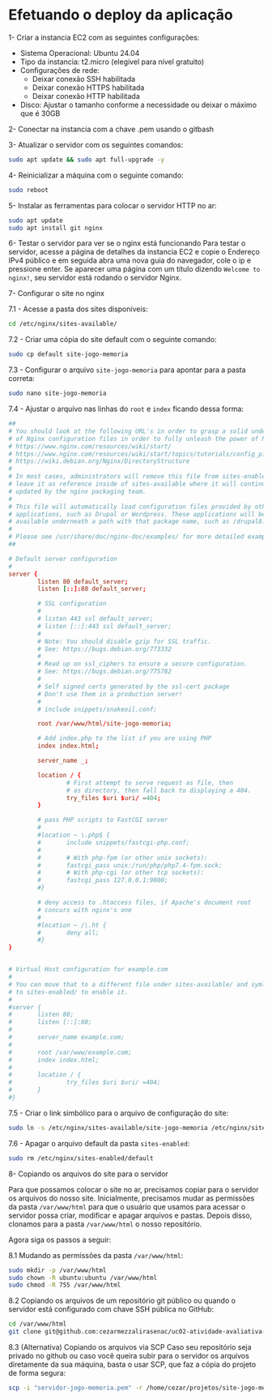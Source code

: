 # Efetuando o deploy da aplicação
1- Criar a instancia EC2 com as seguintes configurações:
- Sistema Operacional: Ubuntu 24.04
- Tipo da instancia: t2.micro (elegível para nível gratuito)
- Configurações de rede:
  - Deixar conexão SSH habilitada
  - Deixar conexão HTTPS habilitada
  - Deixar conexão HTTP habilitada
- Disco: Ajustar o tamanho conforme a necessidade ou deixar o máximo que é 30GB

2- Conectar na instancia com a chave .pem usando o gitbash

3- Atualizar o servidor com os seguintes comandos:
```sh
sudo apt update && sudo apt full-upgrade -y
```

4- Reinicializar a máquina com o seguinte comando: 
```sh
sudo reboot
```

5- Instalar as ferramentas para colocar o servidor HTTP no ar:
```sh
sudo apt update
sudo apt install git nginx
```

6- Testar o servidor para ver se o nginx está funcionando
Para testar o servidor, acesse a página de detalhes da instancia EC2 e copie o Endereço IPv4 público e em seguida abra uma nova guia do navegador, cole o ip e pressione enter. Se aparecer uma página com um título dizendo  `Welcome to nginx!`, seu servidor está rodando o servidor Nginx.

7- Configurar o site no nginx

7.1 - Acesse a pasta dos sites disponíveis:
```sh
cd /etc/nginx/sites-available/
```

7.2 - Criar uma cópia do site default com o seguinte comando:
```sh
sudo cp default site-jogo-memoria
```

7.3 - Configurar o arquivo `site-jogo-memoria` para apontar para a pasta correta:
```sh
sudo nano site-jogo-memoria
```

7.4 - Ajustar o arquivo nas linhas do `root` e `index` ficando dessa forma:

```conf
##
# You should look at the following URL's in order to grasp a solid understanding
# of Nginx configuration files in order to fully unleash the power of Nginx.
# https://www.nginx.com/resources/wiki/start/
# https://www.nginx.com/resources/wiki/start/topics/tutorials/config_pitfalls/
# https://wiki.debian.org/Nginx/DirectoryStructure
#
# In most cases, administrators will remove this file from sites-enabled/ and
# leave it as reference inside of sites-available where it will continue to be
# updated by the nginx packaging team.
#
# This file will automatically load configuration files provided by other
# applications, such as Drupal or Wordpress. These applications will be made
# available underneath a path with that package name, such as /drupal8.
#
# Please see /usr/share/doc/nginx-doc/examples/ for more detailed examples.
##

# Default server configuration
#
server {
        listen 80 default_server;
        listen [::]:80 default_server;

        # SSL configuration
        #
        # listen 443 ssl default_server;
        # listen [::]:443 ssl default_server;
        #
        # Note: You should disable gzip for SSL traffic.
        # See: https://bugs.debian.org/773332
        #
        # Read up on ssl_ciphers to ensure a secure configuration.
        # See: https://bugs.debian.org/775782
        #
        # Self signed certs generated by the ssl-cert package
        # Don't use them in a production server!
        #
        # include snippets/snakeoil.conf;

        root /var/www/html/site-jogo-memoria;

        # Add index.php to the list if you are using PHP
        index index.html;

        server_name _;

        location / {
                # First attempt to serve request as file, then
                # as directory, then fall back to displaying a 404.
                try_files $uri $uri/ =404;
        }

        # pass PHP scripts to FastCGI server
        #
        #location ~ \.php$ {
        #       include snippets/fastcgi-php.conf;
        #
        #       # With php-fpm (or other unix sockets):
        #       fastcgi_pass unix:/run/php/php7.4-fpm.sock;
        #       # With php-cgi (or other tcp sockets):
        #       fastcgi_pass 127.0.0.1:9000;
        #}

        # deny access to .htaccess files, if Apache's document root
        # concurs with nginx's one
        #
        #location ~ /\.ht {
        #       deny all;
        #}
}


# Virtual Host configuration for example.com
#
# You can move that to a different file under sites-available/ and symlink that
# to sites-enabled/ to enable it.
#
#server {
#       listen 80;
#       listen [::]:80;
#
#       server_name example.com;
#
#       root /var/www/example.com;
#       index index.html;
#
#       location / {
#               try_files $uri $uri/ =404;
#       }
#}
```

7.5 - Criar o link simbólico para o arquivo de configuração do site:
```sh
sudo ln -s /etc/nginx/sites-available/site-jogo-memoria /etc/nginx/sites-enabled/site-jogo-memoria
```
7.6 - Apagar o arquivo default da pasta `sites-enabled`:
```sh
sudo rm /etc/nginx/sites-enabled/default
```


8- Copiando os arquivos do site para o servidor

Para que possamos colocar o site no ar, precisamos copiar para o servidor os arquivos do nosso site.
Inicialmente, precisamos mudar as permissões da pasta `/var/www/html` para que o usuário que usamos para acessar o servidor possa criar, modificar e apagar arquivos e pastas.
Depois disso, clonamos para a pasta `/var/www/html` o nosso repositório.

Agora siga os passos a seguir:

8.1 Mudando as permissões da pasta `/var/www/html`:
```sh
sudo mkdir -p /var/www/html
sudo chown -R ubuntu:ubuntu /var/www/html
sudo chmod -R 755 /var/www/html
```

8.2 Copiando os arquivos de um repositório git público ou quando o servidor está configurado com chave SSH pública no GitHub:
```sh
cd /var/www/html
git clone git@github.com:cezarmezzalirasenac/uc02-atividade-avaliativa-jogo-memoria.git site-jogo-memoria
```

8.3 (Alternativa) Copiando os arquivos via SCP
Caso seu repositório seja privado no github ou caso você queira subir para o servidor os arquivos diretamente da sua máquina, basta o usar SCP, que faz a cópia do projeto de forma segura:

```sh
scp -i "servidor-jogo-memoria.pem" -r /home/cezar/projetos/site-jogo-memoria ubuntu@ec-ip-do-servidor.us-east-2.compute.amazonaws.com:/var/www/html
```


